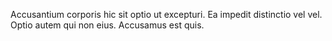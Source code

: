 Accusantium corporis hic sit optio ut excepturi. Ea impedit distinctio vel vel. Optio autem qui non eius. Accusamus est quis.